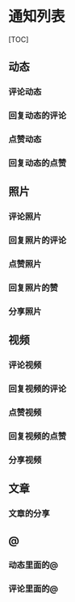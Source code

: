 # 通知列表

[TOC]

## 动态

### 评论动态

### 回复动态的评论

### 点赞动态

### 回复动态的点赞

## 照片

### 评论照片

### 回复照片的评论

### 点赞照片

### 回复照片的赞

### 分享照片

## 视频

### 评论视频

### 回复视频的评论

### 点赞视频

### 回复视频的点赞

### 分享视频

## 文章

### 文章的分享

## @

### 动态里面的@

### 评论里面的@